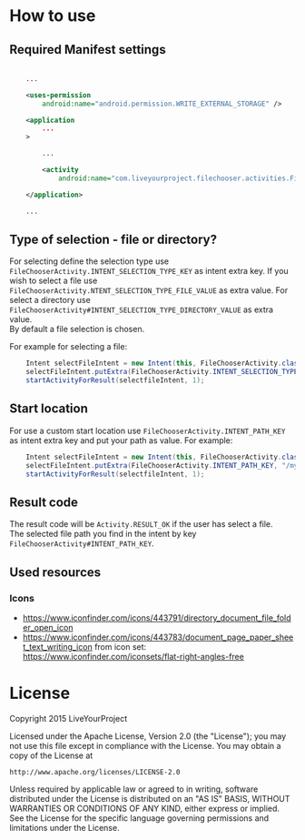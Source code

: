 
# How to use

## Required Manifest settings

```xml
	
	...

	<uses-permission 
		android:name="android.permission.WRITE_EXTERNAL_STORAGE" />

	<application
		...
	>

		...

		<activity 
			android:name="com.liveyourproject.filechooser.activities.FileChooserActivity" />

	</application>

	...

```

## Type of selection - file or directory?
For selecting define the selection type use `FileChooserActivity.INTENT_SELECTION_TYPE_KEY` as intent extra key.
If you wish to select a file use `FileChooserActivity.NTENT_SELECTION_TYPE_FILE_VALUE` as extra value. 
For select a directory use `FileChooserActivity#INTENT_SELECTION_TYPE_DIRECTORY_VALUE` as extra value.<br />
By default a file selection is chosen.

For example for selecting a file:
```java
	Intent selectFileIntent = new Intent(this, FileChooserActivity.class);
	selectFileIntent.putExtra(FileChooserActivity.INTENT_SELECTION_TYPE_KEY, FileChooserActivity.INTENT_SELECTION_TYPE_FILE_VALUE);
	startActivityForResult(selectfileIntent, 1);
```

## Start location

For use a custom start location use `FileChooserActivity.INTENT_PATH_KEY` as intent extra key and put your path as value.
For example:
```java
	Intent selectFileIntent = new Intent(this, FileChooserActivity.class);
	selectFileIntent.putExtra(FileChooserActivity.INTENT_PATH_KEY, "/my/custom/path");
	startActivityForResult(selectfileIntent, 1);
```
## Result code

The result code will be `Activity.RESULT_OK` if the user has select a file.<br />
The selected file path you find in the intent by key `FileChooserActivity#INTENT_PATH_KEY`.

## Used resources

### Icons

* https://www.iconfinder.com/icons/443791/directory_document_file_folder_open_icon
* https://www.iconfinder.com/icons/443783/document_page_paper_sheet_text_writing_icon
from icon set: https://www.iconfinder.com/iconsets/flat-right-angles-free

# License

Copyright 2015 LiveYourProject

Licensed under the Apache License, Version 2.0 (the "License");
you may not use this file except in compliance with the License.
You may obtain a copy of the License at

	http://www.apache.org/licenses/LICENSE-2.0

Unless required by applicable law or agreed to in writing, software
distributed under the License is distributed on an "AS IS" BASIS,
WITHOUT WARRANTIES OR CONDITIONS OF ANY KIND, either express or implied.
See the License for the specific language governing permissions and
limitations under the License. 